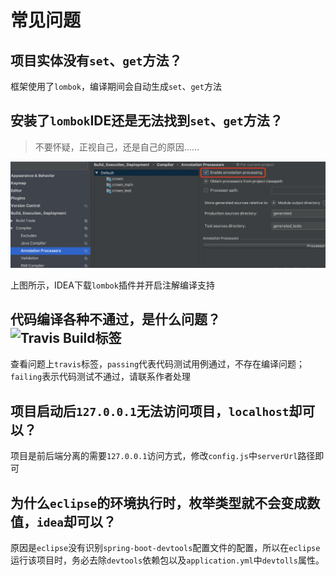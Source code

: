 # 常见问题

## 项目实体没有`set`、`get`方法？

框架使用了`lombok`，编译期间会自动生成`set`、`get`方法

## 安装了`lombok`IDE还是无法找到`set`、`get`方法？

> 不要怀疑，正视自己，还是自己的原因……

![idea-annotation-compile.png](https://raw.githubusercontent.com/Caratacus/Resource/master/idea-annotation-compile.png)

上图所示，IDEA下载`lombok`插件并开启注解编译支持

## 代码编译各种不通过，是什么问题？![Travis Build标签](https://travis-ci.org/Caratacus/Crown.svg?branch=master)

查看问题上`travis`标签，`passing`代表代码测试用例通过，不存在编译问题；`failing`表示代码测试不通过，请联系作者处理

## 项目启动后`127.0.0.1`无法访问项目，`localhost`却可以？

项目是前后端分离的需要`127.0.0.1`访问方式，修改`config.js`中`serverUrl`路径即可

## 为什么`eclipse`的环境执行时，枚举类型就不会变成数值，`idea`却可以？

原因是`eclipse`没有识别`spring-boot-devtools`配置文件的配置，所以在`eclipse`运行该项目时，务必去除`devtools`依赖包以及`application.yml`中`devtolls`属性。